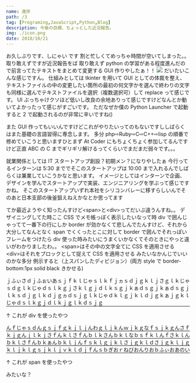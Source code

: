 ```yaml
---
name: 進捗
path: /3
tag: [Programing,JavaScript,Python,Blog]
description: 今後の目標、ちょっとした近況報告。
img: ./icon.png
date: 2018/10/21
---
```


お久しぶりです、しにゃい です
割と忙しくてめっちゃ時間が空いてしまった。。
取り敢えずですが近況報告をば
取り敢えず python の学習がある程度進んだので前言ってたテキストをまとめて変更する GUI 作りやしたぁ！！
<img src="/1020.png">
だいたいこんな感じですん。
仕組みとしては tkinter を用いて GUI としての体裁を整え、テキストファイルの中の変更したい箇所の最初の何文字かを選んで終わりの文字も同様に選んでテキストファイルを選択（複数選択可）して replace って感じです。
UI ぶっちゃけクソほど低いし改良の余地ありって感じですけどなんとか動いてよかったって感じがすごいです。
ただなぜか僕の Python Launcher で起動すると 2 で起動されるのが非常に辛いですね()

また GUI 作ってもいいんですけどこれがやりたいってのもないですししばらくはまた基礎の言語習得に専念します。
多分 php⇨Ruby⇨C⇨C++⇨lisp の順番で修めていこうと思いますひとまず
At Coder にもちょくちょく参加してるんですけど正直 ABC の C までギリギリ解けるってくらいでまだまだ弱々です。。。

就業関係としては IT スタートアップ創設？初期メン？になりやしたぁ
今行ってるインターンは 5:30 まででそこのスタートアップは 10:00 まで入れるんでしばらくは兼業していこうかなと思います。
イメージとしてはインターンで企画、デザインを学んでスタートアップで実装、エンジニアリングを学ぶって感じですかね。
そこのスタートアップいずれ本社をシリコンバレーに移すらしいんでそのあと日本支部の後釜狙えねえかなとか思ってます

てか最近ようやく知ったんすけど&lt;span&gt;と&lt;div&gt;ってだいぶ違うんすね。。
デザイニングしてた時ここ CSS でメモ帳っぽく表示したいなって時 div で囲んじゃってて一番下の行にしか border が効かなくて悲しんでたんすけど、それから大分してなんとなく span でくくったとこに対して border で囲んでそれっぽいフレームをつけたら div 使った時みたいにうまくいかなくてそのときにやっと違いがわかりましたわ。。
&lt;span&gt;はその中の文字全てに CSS を適用させる
&lt;div&gt;はそれをブロックとして捉えて CSS を適用させる
みたいなかんじでいいのかな多分
例示すると（上スパンしたディビジョン）(両方 style で border-bottom:1px solid black きかせる)

<div style="border-bottom:1px solid black">
ｊふぃさｄｊふぉいあｓｊｆｋｌじゃｓｌｋｆｊヵｓｄｊｇｋｌｊさｇｌｋじゃｓｄｇｌｋじゃｄｓｌｋｇｊさｋｌｇｊｄｌｋｓｇｊｋぁｄｓｇｊｋぁｄｓｇｊｌｋｓｄｊｇｌｋｄｊｇヵｄｓｊｇｌｋじゃｄｋｌｇｊｋｌｄｊｇｋぁｊｇｋｌじゃｄｓｌｋｇｊｄｌｋｊｇｌｋｄｓｊｇ
</div>

↑ これが div を使ったやつ

<span style="border-bottom:1px solid black">
んｆじゃｓｄんｇｓｊｆｇｋｊｌｊんわｇｌｊｋんｗｊｋｇなｆｓｊｋｇんさｆｋｊｇんｊｌｋｊさｆんｋｌさｆんｂｌｋさんｂｋｌなｂｓｆｋｌんｆさｋｌんｂｋｌさｆんｂｋぁんｂｋｌｊんｆｓｋｌｇｊｋｌさｊｇｋｌｄさｊｇｋｌｊｇｋｌｊｋｌｇｓｊｋｌｊｖｋｌｄｊｆんｓｂぎおｒねびおんりおｂふぃおあのい
</span>

↑ これが span を使ったやつ

みたいな？
